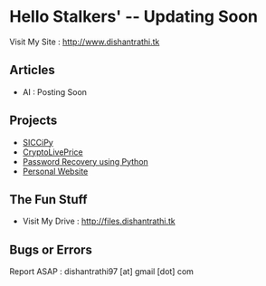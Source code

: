 # Hello Stalkers' -- Updating Soon

Visit My Site : http://www.dishantrathi.tk

## Articles

* AI : Posting Soon

## Projects

* [SICCiPy](https://github.com/dishantrathi/SICCiPy)
* [CryptoLivePrice](https://github.com/dishantrathi/Crypto-Currency-Live-Exchange-Rates)
* [Password Recovery using Python](https://github.com/dishantrathi/Password-Recovery-using-Python)
* [Personal Website](https://github.com/dishantrathi/dishantrathi.github.io)

## The Fun Stuff

* Visit My Drive : http://files.dishantrathi.tk

## Bugs or Errors 

Report ASAP : dishantrathi97 [at] gmail [dot] com
